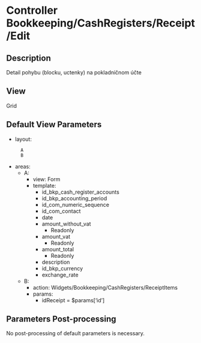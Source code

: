 # Controller Bookkeeping/CashRegisters/Receipt/Edit

## Description

Detail pohybu (blocku, uctenky) na pokladničnom účte

## View

Grid

## Default View Parameters

* layout:
  ```
    A
    B
  ```
* areas:
  * A:
    * view: Form
    * template:
      * id_bkp_cash_register_accounts
      * id_bkp_accounting_period
      * id_com_numeric_sequence
      * id_com_contact
      * date
      * amount_without_vat
        * Readonly
      * amount_vat
        * Readonly
      * amount_total
        * Readonly
      * description
      * id_bkp_currency
      * exchange_rate
  * B:
    * action: Widgets/Bookkeeping/CashRegisters/ReceiptItems
    * params:
      * idReceipt = $params[‘id’]

## Parameters Post-processing

No post-processing of default parameters is necessary.
